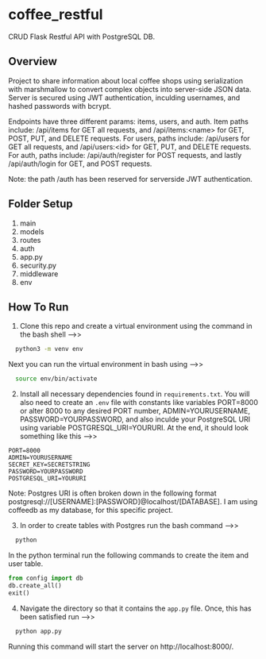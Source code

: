 # coffee_restful
CRUD Flask Restful API with PostgreSQL DB.

## Overview
Project to share information about local coffee shops using serialization with marshmallow to convert complex objects into server-side JSON data. Server is secured using JWT authentication, inculding usernames, and hashed passwords with bcrypt.

Endpoints have three different params: items, users, and auth. Item paths include: /api/items for GET all requests, and /api/items:\<name\> for GET, POST, PUT, and DELETE requests. For users, paths include: /api/users for GET all requests, and /api/users:\<id\> for GET, PUT, and DELETE requests. For auth, paths include: /api/auth/register for POST requests, and lastly /api/auth/login for GET, and POST requests.

Note: the path /auth has been reserved for serverside JWT authentication. 
  
## Folder Setup
1. main
2. models
3. routes
4. auth
5. app.py
6. security.py
7. middleware
8. env

## How To Run
1. Clone this repo and create a virtual environment using the command in the bash shell -->>

```bash
  python3 -m venv env
```

Next you can run the virtual environment in bash using -->>

```bash
  source env/bin/activate
```

2. Install all necessary dependencies found in <code>requirements.txt</code>. You will also need to create an <code>.env</code> file with constants like variables PORT=8000 or alter 8000 to any desired PORT number, ADMIN=YOURUSERNAME, PASSWORD=YOURPASSWORD, and also inculde your PostgreSQL URI using variable POSTGRESQL_URI=YOURURI. At the end, it should look something like this -->>

```env
PORT=8000
ADMIN=YOURUSERNAME
SECRET_KEY=SECRETSTRING
PASSWORD=YOURPASSWORD
POSTGRESQL_URI=YOURURI
```

Note: Postgres URI is often broken down in the following format postgresql://[USERNAME]:[PASSWORD]@localhost/[DATABASE]. I am using coffeedb as my database, for this specific project.

3. In order to create tables with Postgres run the bash command -->>

```bash
  python
```

In the python terminal run the following commands to create the item and user table.

```python
from config import db
db.create_all()
exit()
```

4. Navigate the directory so that it contains the <code>app.py</code> file. Once, this has been satisfied run -->>

```python
  python app.py
```

Running this command will start the server on http://localhost:8000/.
